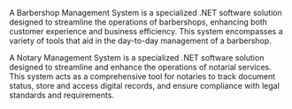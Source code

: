  A Barbershop Management System is a specialized .NET software solution designed to streamline the operations of barbershops, enhancing both customer experience and business efficiency. This system encompasses a variety of tools that aid in the day-to-day management of a barbershop.

 A Notary Management System is a specialized  .NET software solution designed to streamline and enhance the operations of notarial services. This system acts as a comprehensive tool for notaries to track document status, store and access digital records, and ensure compliance with legal standards and requirements.
